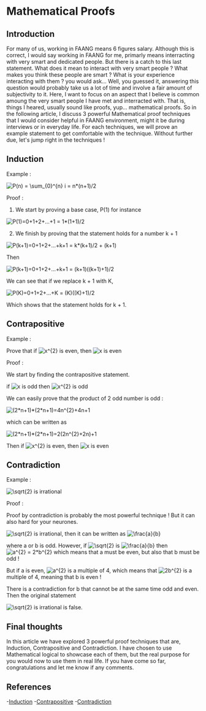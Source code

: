 # Mathematical Proofs

## Introduction

For many of us, working in FAANG means 6 figures salary. Although this is correct, I would say working in FAANG for me, primarly means 
interracting with very smart and dedicated people. But there is a catch to this last statement. What does it mean to interact with very 
smart people ? What makes you think these people are smart ? What is your experience interacting with them ? you would ask...
Well, you guessed it, answering this question would probably take us a lot of time and involve a fair amount of subjectivity to it. Here, I want to focus
on an aspect that I believe is common amoung the very smart people I have met and interracted with. That is, things I heared, usually sound like proofs, yup... mathematical proofs. So in the following article, I discuss 3 powerful Mathematical proof techniques that I would consider helpful in FAANG environment, might it be
during interviews or in everyday life. For each techniques, we will prove an example statement to get comfortable with the technique. Without further due, let's jump right in the techniques !


## Induction

Example :

<img src="https://latex.codecogs.com/svg.image?P(n)&space;=&space;\sum_{0}^{n}&space;i&space;=&space;n*(n&plus;1)/2&space;" title="P(n) = \sum_{0}^{n} i = n*(n+1)/2 " />

Proof : 

1. We start by proving a base case, P(1) for instance

<img src="https://latex.codecogs.com/svg.image?P(1)=0&plus;1&plus;2&plus;...&plus;1&space;=&space;1*(1&plus;1)/2" title="P(1)=0+1+2+...+1 = 1*(1+1)/2" />

2. We finish by proving that the statement holds for a number k + 1

<img src="https://latex.codecogs.com/svg.image?P(k&plus;1)=0&plus;1&plus;2&plus;...&plus;k&plus;1&space;=&space;k*(k&plus;1)/2&space;&plus;&space;(k&plus;1)" title="P(k+1)=0+1+2+...+k+1 = k*(k+1)/2 + (k+1)" />

Then

<img src="https://latex.codecogs.com/svg.image?P(k&plus;1)=0&plus;1&plus;2&plus;...&plus;k&plus;1&space;=&space;(k&plus;1)((k&plus;1)&plus;1)/2" title="P(k+1)=0+1+2+...+k+1 = (k+1)((k+1)+1)/2" />

We can see that if we replace k + 1 with K, 

<img src="https://latex.codecogs.com/svg.image?P(K)=0&plus;1&plus;2&plus;...&plus;K&space;=&space;(K)((K)&plus;1)/2" title="P(K)=0+1+2+...+K = (K)((K)+1)/2" />

Which shows that the statement holds for k + 1.
 

## Contrapositive

Example :

Prove that if <img src="https://latex.codecogs.com/svg.image?x^{2}" title="x^{2}" /> is even, then <img src="https://latex.codecogs.com/svg.image?x" title="x" /> is even

Proof : 

We start by finding the contrapositive statement.

if <img src="https://latex.codecogs.com/svg.image?x" title="x" /> is odd then <img src="https://latex.codecogs.com/svg.image?x^{2}" title="x^{2}" /> is odd

We can easily prove that the product of 2 odd number is odd : 

<img src="https://latex.codecogs.com/svg.image?(2*n&plus;1)*(2*n&plus;1)=4n^{2}&plus;4n&plus;1" title="(2*n+1)*(2*n+1)=4n^{2}+4n+1" />

which can be written as 

<img src="https://latex.codecogs.com/svg.image?(2*n&plus;1)*(2*n&plus;1)=2(2n^{2}&plus;2n)&plus;1" title="(2*n+1)*(2*n+1)=2(2n^{2}+2n)+1" />

Then if <img src="https://latex.codecogs.com/svg.image?x^{2}" title="x^{2}" /> is even, then <img src="https://latex.codecogs.com/svg.image?x" title="x" /> is even



## Contradiction

Example :

<img src="https://latex.codecogs.com/svg.image?\sqrt{2}" title="\sqrt{2}" /> is irrational

Proof : 

Proof by contradiction is probably the most powerful technique ! But it can also hard for your neurones.

<img src="https://latex.codecogs.com/svg.image?\sqrt{2}" title="\sqrt{2}" /> is irrational, then it can be written as <img src="https://latex.codecogs.com/svg.image?\frac{a}{b}" title="\frac{a}{b}" />

where a or b is odd. However, if <img src="https://latex.codecogs.com/svg.image?\sqrt{2}" title="\sqrt{2}" /> is <img src="https://latex.codecogs.com/svg.image?\frac{a}{b}" title="\frac{a}{b}" /> then <img src="https://latex.codecogs.com/svg.image?a^{2}&space;=&space;2*b^{2}&space;&space;" title="a^{2} = 2*b^{2} " /> which means that a must be even, but also that b must be odd !

But if a is even, <img src="https://latex.codecogs.com/svg.image?a^{2}" title="a^{2}" /> is a multiple of 4, which means that <img src="https://latex.codecogs.com/svg.image?2b^{2}" title="2b^{2}" /> is a multiple of 4, meaning that b is even !

There is a contradiction for b that cannot be at the same time odd and even. Then the original statement 

<img src="https://latex.codecogs.com/svg.image?\sqrt{2}" title="\sqrt{2}" /> is irrational is false.


## Final thoughts

In this article we have explored 3 powerful proof techniques that are, Induction, Contrapositive and Contradiction. I have chosen to use Mathematical logical to showcase each of them, but the real purpose for you would now to use them in real life. If you have come so far, congratulations and let me know if any comments.

## References 

-[Induction](https://en.wikipedia.org/wiki/Mathematical_induction)
-[Contrapositive](https://en.wikipedia.org/wiki/Contraposition)
-[Contradiction](https://en.wikipedia.org/wiki/Proof_by_contradiction)
